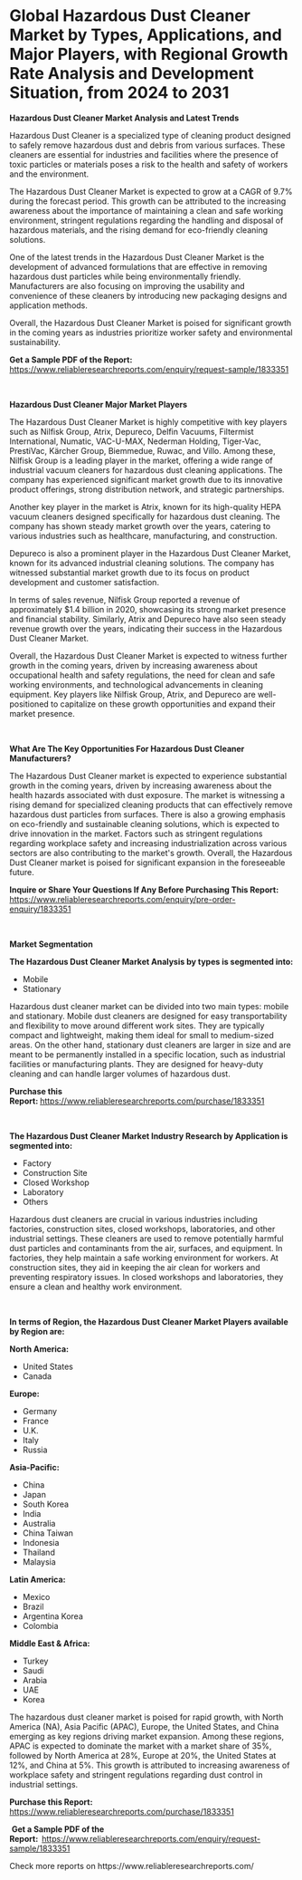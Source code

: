 <p><h1>Global Hazardous Dust Cleaner Market by Types, Applications, and Major Players, with Regional Growth Rate Analysis and Development Situation, from 2024 to 2031</h1></p><p><strong>Hazardous Dust Cleaner Market Analysis and Latest Trends</strong></p>
<p><p>Hazardous Dust Cleaner is a specialized type of cleaning product designed to safely remove hazardous dust and debris from various surfaces. These cleaners are essential for industries and facilities where the presence of toxic particles or materials poses a risk to the health and safety of workers and the environment.</p><p>The Hazardous Dust Cleaner Market is expected to grow at a CAGR of 9.7% during the forecast period. This growth can be attributed to the increasing awareness about the importance of maintaining a clean and safe working environment, stringent regulations regarding the handling and disposal of hazardous materials, and the rising demand for eco-friendly cleaning solutions.</p><p>One of the latest trends in the Hazardous Dust Cleaner Market is the development of advanced formulations that are effective in removing hazardous dust particles while being environmentally friendly. Manufacturers are also focusing on improving the usability and convenience of these cleaners by introducing new packaging designs and application methods.</p><p>Overall, the Hazardous Dust Cleaner Market is poised for significant growth in the coming years as industries prioritize worker safety and environmental sustainability.</p></p>
<p><strong>Get a Sample PDF of the Report:&nbsp;</strong> <a href="https://www.reliableresearchreports.com/enquiry/request-sample/1833351">https://www.reliableresearchreports.com/enquiry/request-sample/1833351</a></p>
<p>&nbsp;</p>
<p><strong>Hazardous Dust Cleaner Major Market Players</strong></p>
<p><p>The Hazardous Dust Cleaner Market is highly competitive with key players such as Nilfisk Group, Atrix, Depureco, Delfin Vacuums, Filtermist International, Numatic, VAC-U-MAX, Nederman Holding, Tiger-Vac, PrestiVac, Kärcher Group, Biemmedue, Ruwac, and Villo. Among these, Nilfisk Group is a leading player in the market, offering a wide range of industrial vacuum cleaners for hazardous dust cleaning applications. The company has experienced significant market growth due to its innovative product offerings, strong distribution network, and strategic partnerships.</p><p>Another key player in the market is Atrix, known for its high-quality HEPA vacuum cleaners designed specifically for hazardous dust cleaning. The company has shown steady market growth over the years, catering to various industries such as healthcare, manufacturing, and construction.</p><p>Depureco is also a prominent player in the Hazardous Dust Cleaner Market, known for its advanced industrial cleaning solutions. The company has witnessed substantial market growth due to its focus on product development and customer satisfaction.</p><p>In terms of sales revenue, Nilfisk Group reported a revenue of approximately $1.4 billion in 2020, showcasing its strong market presence and financial stability. Similarly, Atrix and Depureco have also seen steady revenue growth over the years, indicating their success in the Hazardous Dust Cleaner Market.</p><p>Overall, the Hazardous Dust Cleaner Market is expected to witness further growth in the coming years, driven by increasing awareness about occupational health and safety regulations, the need for clean and safe working environments, and technological advancements in cleaning equipment. Key players like Nilfisk Group, Atrix, and Depureco are well-positioned to capitalize on these growth opportunities and expand their market presence.</p></p>
<p>&nbsp;</p>
<p><strong>What Are The Key Opportunities For Hazardous Dust Cleaner Manufacturers?</strong></p>
<p><p>The Hazardous Dust Cleaner market is expected to experience substantial growth in the coming years, driven by increasing awareness about the health hazards associated with dust exposure. The market is witnessing a rising demand for specialized cleaning products that can effectively remove hazardous dust particles from surfaces. There is also a growing emphasis on eco-friendly and sustainable cleaning solutions, which is expected to drive innovation in the market. Factors such as stringent regulations regarding workplace safety and increasing industrialization across various sectors are also contributing to the market's growth. Overall, the Hazardous Dust Cleaner market is poised for significant expansion in the foreseeable future.</p></p>
<p><strong>Inquire or Share Your Questions If Any Before Purchasing This Report:</strong> <a href="https://www.reliableresearchreports.com/enquiry/pre-order-enquiry/1833351">https://www.reliableresearchreports.com/enquiry/pre-order-enquiry/1833351</a></p>
<p>&nbsp;</p>
<p><strong>Market Segmentation</strong></p>
<p><strong>The Hazardous Dust Cleaner Market Analysis by types is segmented into:</strong></p>
<p><ul><li>Mobile</li><li>Stationary</li></ul></p>
<p><p>Hazardous dust cleaner market can be divided into two main types: mobile and stationary. Mobile dust cleaners are designed for easy transportability and flexibility to move around different work sites. They are typically compact and lightweight, making them ideal for small to medium-sized areas. On the other hand, stationary dust cleaners are larger in size and are meant to be permanently installed in a specific location, such as industrial facilities or manufacturing plants. They are designed for heavy-duty cleaning and can handle larger volumes of hazardous dust.</p></p>
<p><strong>Purchase this Report:&nbsp;</strong><a href="https://www.reliableresearchreports.com/purchase/1833351">https://www.reliableresearchreports.com/purchase/1833351</a></p>
<p>&nbsp;</p>
<p><strong>The Hazardous Dust Cleaner Market Industry Research by Application is segmented into:</strong></p>
<p><ul><li>Factory</li><li>Construction Site</li><li>Closed Workshop</li><li>Laboratory</li><li>Others</li></ul></p>
<p><p>Hazardous dust cleaners are crucial in various industries including factories, construction sites, closed workshops, laboratories, and other industrial settings. These cleaners are used to remove potentially harmful dust particles and contaminants from the air, surfaces, and equipment. In factories, they help maintain a safe working environment for workers. At construction sites, they aid in keeping the air clean for workers and preventing respiratory issues. In closed workshops and laboratories, they ensure a clean and healthy work environment.</p></p>
<p>&nbsp;</p>
<p><strong>In terms of Region, the Hazardous Dust Cleaner Market Players available by Region are:</strong></p>
<p>
    <p> <strong> North America: </strong>
        <ul>
            <li>United States</li>
            <li>Canada</li>
        </ul>
        </p> 
    <p> <strong> Europe: </strong>
        <ul>
            <li>Germany</li>
            <li>France</li>
            <li>U.K.</li>
            <li>Italy</li>
            <li>Russia</li>
        </ul>
        </p> 
    <p> <strong> Asia-Pacific: </strong>
        <ul>
            <li>China</li>
            <li>Japan</li>
            <li>South Korea</li>
            <li>India</li>
            <li>Australia</li>
            <li>China Taiwan</li>
            <li>Indonesia</li>
            <li>Thailand</li>
            <li>Malaysia</li>
        </ul>
        </p> 
    <p> <strong> Latin America: </strong>
        <ul>
            <li>Mexico</li>
            <li>Brazil</li>
            <li>Argentina Korea</li>
            <li>Colombia</li>
        </ul>
        </p> 
    <p> <strong> Middle East & Africa: </strong>
        <ul>
            <li>Turkey</li>
            <li>Saudi</li>
            <li>Arabia</li>
            <li>UAE</li>
            <li>Korea</li>
        </ul>
    </p>
    </p>
<p><p>The hazardous dust cleaner market is poised for rapid growth, with North America (NA), Asia Pacific (APAC), Europe, the United States, and China emerging as key regions driving market expansion. Among these regions, APAC is expected to dominate the market with a market share of 35%, followed by North America at 28%, Europe at 20%, the United States at 12%, and China at 5%. This growth is attributed to increasing awareness of workplace safety and stringent regulations regarding dust control in industrial settings.</p></p>
<p><strong>Purchase this Report: </strong><a href="https://www.reliableresearchreports.com/purchase/1833351">https://www.reliableresearchreports.com/purchase/1833351</a></p>
<p>&nbsp;<strong>Get a Sample PDF of the Report:&nbsp;&nbsp;</strong><a href="https://www.reliableresearchreports.com/enquiry/request-sample/1833351">https://www.reliableresearchreports.com/enquiry/request-sample/1833351</a></p>
<p><strong></strong></p>
<p>Check more reports on https://www.reliableresearchreports.com/</p>